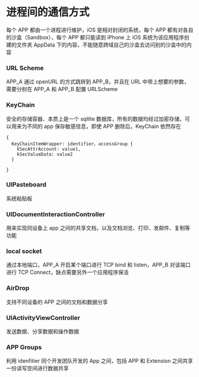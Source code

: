 # 进程间的通信方式

每个 APP 都由一个进程进行维护，iOS 是相对封闭的系统，每个 APP 都有对各自的沙盒（Sandbox），每个 APP 都只能读到 iPhone 上 iOS 系统为该应用程序创建的文件夹 AppData 下的内容，不能随意跨域自己的沙盒去访问别的沙盒中的内容


### URL Scheme

APP_A 通过 openURL 的方式跳转到 APP_B，并且在 URL 中带上想要的参数，需要分别在 APP_A 和 APP_B 配置 URLScheme

### KeyChain

安全的存储容器、本质上是一个 sqllite 数据库，所有的数据均经过加密存储，可以用来为不同的 app 保存敏感信息，即使 APP 删除后，KeyChain 依然存在

```
{
  KeyChainItemWrapper: identifier、accessGroup {
    kSecAttrAccount: value1,
    kSecValueData: value2
  }

}
```

### UIPasteboard

系统粘贴板

### UIDocumentInteractionController

用来实现同设备上 app 之间的共享文档，以及文档浏览、打印、发邮件、复制等功能

### local socket

通过本地端口，APP_A 开启某个端口进行 TCP bind 和 listen，APP_B 对该端口进行 TCP Connect，缺点需要另外一个应用程序保活

### AirDrop

支持不同设备的 APP 之间的文档和数据分享

### UIActivityViewController

发送数据、分享数据和操作数据

### APP Groups

利用 idenfitier 同个开发团队开发的 App 之间，包括 APP 和 Extension 之间共享一份读写空间进行数据共享
